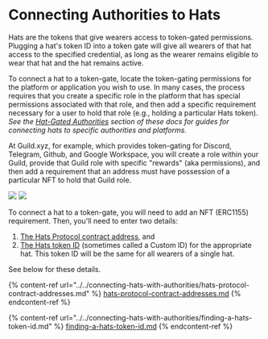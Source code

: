 # Connecting Authorities to Hats

Hats are the tokens that give wearers access to token-gated permissions. Plugging a hat's token ID into a token gate will give all wearers of that hat access to the specified credential, as long as the wearer remains eligible to wear that hat and the hat remains active.

To connect a hat to a token-gate, locate the token-gating permissions for the platform or application you wish to use. In many cases, the process requires that you create a specific role in the platform that has special permissions associated with that role, and then add a specific requirement necessary for a user to hold that role (e.g., holding a particular Hats token). _See the_ [_Hat-Gated Authorities_](../../../hats-integrations/hat-gated-authorities/) _section of these docs for guides for connecting hats to specific authorities and platforms._

At Guild.xyz, for example, which provides token-gating for Discord, Telegram, Github, and Google Workspace, you will create a role within your Guild, provide that Guild role with specific "rewards" (aka permissions), and then add a requirement that an address must have possession of a particular NFT to hold that Guild role.

![](https://hackmd.io/\_uploads/BkTwIJXBn.png) ![](https://hackmd.io/\_uploads/By7qBkXHn.png)

To connect a hat to a token-gate, you will need to add an NFT (ERC1155) requirement. Then, you'll need to enter two details:

1. [The Hats Protocol contract address](../../connecting-hats-with-authorities/hats-protocol-contract-addresses.md), and
2. [The Hats token ID](../../connecting-hats-with-authorities/finding-a-hats-token-id.md) (sometimes called a Custom ID) for the appropriate hat. This token ID will be the same for all wearers of a single hat.

See below for these details.

{% content-ref url="../../connecting-hats-with-authorities/hats-protocol-contract-addresses.md" %}
[hats-protocol-contract-addresses.md](../../connecting-hats-with-authorities/hats-protocol-contract-addresses.md)
{% endcontent-ref %}

{% content-ref url="../../connecting-hats-with-authorities/finding-a-hats-token-id.md" %}
[finding-a-hats-token-id.md](../../connecting-hats-with-authorities/finding-a-hats-token-id.md)
{% endcontent-ref %}
